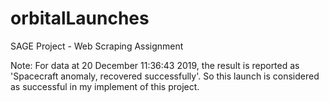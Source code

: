 # orbitalLaunches
SAGE Project - Web Scraping Assignment

Note: For data at 20 December 11:36:43 2019, the result is reported as 'Spacecraft anomaly, recovered successfully'. So this launch is considered as successful in my implement of this project.